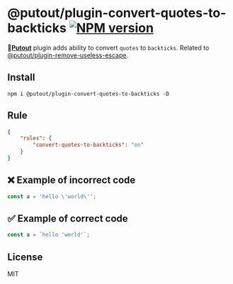 # @putout/plugin-convert-quotes-to-backticks [![NPM version][NPMIMGURL]][NPMURL]

[NPMIMGURL]: https://img.shields.io/npm/v/@putout/plugin-convert-quotes-to-backticks.svg?style=flat&longCache=true
[NPMURL]: https://npmjs.org/package/@putout/plugin-convert-quotes-to-backticks "npm"

🐊[**Putout**](https://github.com/coderaiser/putout) plugin adds ability to convert `quotes` to `backticks`. Related to [@putout/plugin-remove-useless-escape](https://github.com/coderaiser/putout/tree/master/packages/plugin-remove-useless-escape).

## Install

```
npm i @putout/plugin-convert-quotes-to-backticks -D
```

## Rule

```json
{
    "rules": {
        "convert-quotes-to-backticks": "on"
    }
}
```

## ❌ Example of incorrect code

```js
const a = 'hello \'world\'';
```

## ✅ Example of correct code

```js
const a = `hello 'world'`;
```

## License

MIT
